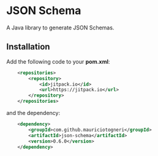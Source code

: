 # JSON Schema
A Java library to generate JSON Schemas.

## Installation

Add the following code to your **pom.xml**:

```xml
    <repositories>
        <repository>
            <id>jitpack.io</id>
            <url>https://jitpack.io</url>
        </repository>
    </repositories>
```

and the dependency:

```xml
    <dependency>
        <groupId>com.github.mauriciotogneri</groupId>
        <artifactId>json-schema</artifactId>
        <version>0.6.0</version>
    </dependency>
```
